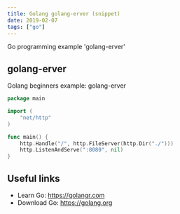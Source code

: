 ```yaml
---
title: Golang golang-erver (snippet)
date: 2019-02-07
tags: ["go"]
---
```

Go programming example 'golang-erver'


## golang-erver

Golang beginners example: golang-erver

```go
package main

import (
	"net/http"
)

func main() {
	http.Handle("/", http.FileServer(http.Dir("./")))
	http.ListenAndServe(":8080", nil)
}

```

## Useful links

- Learn Go: https://golangr.com
- Download Go: https://golang.org
